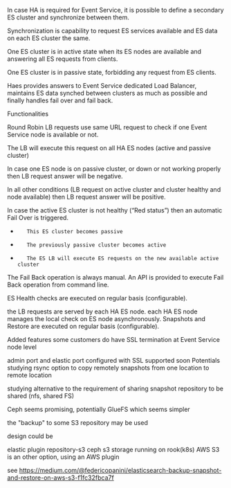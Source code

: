 In case HA is required for Event Service, it is possible to define a secondary ES cluster and synchronize between them.

Synchronization is capability to request ES services available and ES data on each ES cluster the same.

One ES cluster is in active state when its ES nodes are available and answering all ES requests from clients.

One ES cluster is in passive state, forbidding any request from ES clients.



Haes provides answers to Event Service dedicated Load Balancer, maintains ES data synched between clusters as much as possible and finally handles fail over and fail back.

Functionalities


Round Robin LB requests use same URL request to check if one Event Service node is available or not.

The LB will execute this request on all HA ES nodes (active and passive cluster)



In case one ES node is on passive cluster, or down or not working properly then LB request answer will be negative.

In all other conditions (LB request on active cluster and cluster healthy and node available) then LB request answer will be positive.



In case the active ES cluster is not healthy (“Red status”) then an automatic Fail Over is triggered.

-        This ES cluster becomes passive

-        The previously passive cluster becomes active

-        The ES LB will execute ES requests on the new available active cluster



The Fail Back operation is always manual. An API is provided to execute Fail Back operation from command line.



ES Health checks are executed on regular basis (configurable).

the LB requests are served by each HA ES node. each HA ES node manages the local check on ES node asynchronously. 
Snapshots and Restore are executed on regular basis (configurable).



Added features
some customers do have SSL termination at Event Service node level

admin port and elastic port configured with SSL supported soon
Potentials
studying rsync option to copy remotely snapshots from one location to remote location

studying alternative to the requirement of sharing snapshot repository to be shared (nfs, shared FS)

Ceph seems promising, potentially GlueFS which seems simpler

the "backup" to some S3 repository may be used

design could be

elastic plugin repository-s3 
ceph s3 storage running on rook(k8s)
AWS S3 is an other option, using an AWS plugin

see https://medium.com/@federicopanini/elasticsearch-backup-snapshot-and-restore-on-aws-s3-f1fc32fbca7f
